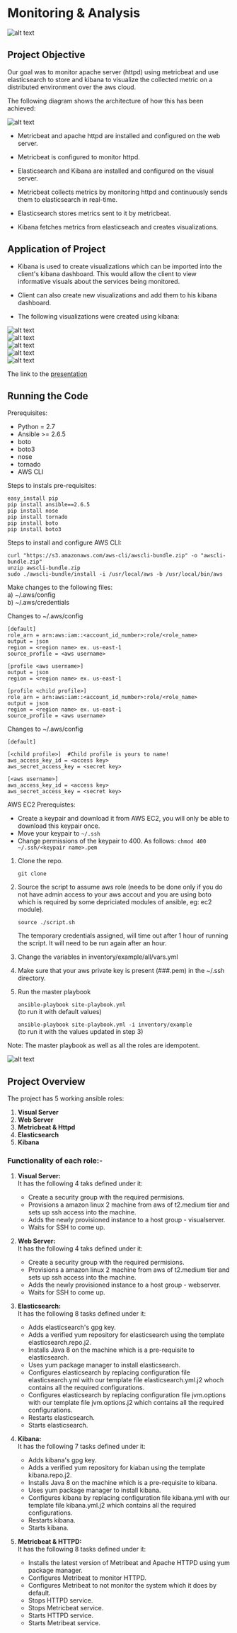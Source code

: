 # Monitoring & Analysis

![alt text](https://github.com/ArshdeepSinghSyal/Zaloni-Assignment-3/blob/features/add_roles_cleaning/Resources/Images/zaloni.jpg)

## Project Objective

Our goal was to monitor apache server (httpd) using metricbeat and use elasticsearch to store and kibana to visualize the collected metric on a distributed environment over the aws cloud.

The following diagram shows the architecture of how this has been achieved:

![alt text](https://github.com/ArshdeepSinghSyal/Zaloni-Assignment-3/blob/features/add_roles_cleaning/Resources/Images/Architecture.png)

- Metricbeat and apache httpd are installed and configured on the web server.

- Metricbeat is configured to monitor httpd.

- Elasticsearch and Kibana are installed and configured on the visual server.

- Metricbeat collects metrics by monitoring httpd and continuously sends them to elasticsearch in real-time.

- Elasticsearch stores metrics sent to it by metricbeat.

- Kibana fetches metrics from elasticseach and creates visualizations.

## Application of Project

- Kibana is used to create visualizations which can be imported into the client's kibana dashboard. This would allow the client to view informative visuals about the services being monitored.

- Client can also create new visualizations and add them to his kibana dashboard.

- The following visualizations were created using kibana:

![alt text](https://github.com/ArshdeepSinghSyal/Zaloni-Assignment-3/blob/features/add_roles_cleaning/Resources/Images/v1.png)
<br>
![alt text](https://github.com/ArshdeepSinghSyal/Zaloni-Assignment-3/blob/features/add_roles_cleaning/Resources/Images/v2.png)
<br>
![alt text](https://github.com/ArshdeepSinghSyal/Zaloni-Assignment-3/blob/features/add_roles_cleaning/Resources/Images/v3.png)
<br>
![alt text](https://github.com/ArshdeepSinghSyal/Zaloni-Assignment-3/blob/features/add_roles_cleaning/Resources/Images/v4.png)
<br>
![alt text](https://github.com/ArshdeepSinghSyal/Zaloni-Assignment-3/blob/features/add_roles_cleaning/Resources/Images/v5.png)

The link to the [presentation](https://github.com/ArshdeepSinghSyal/Zaloni-Assignment-3/blob/features/add_roles_cleaning/Resources/PPT.key)

## Running the Code

Prerequisites:

- Python = 2.7
- Ansible >= 2.6.5
- boto
- boto3
- nose
- tornado
- AWS CLI

Steps to instals pre-requisites:

```shell
easy_install pip
pip install ansible==2.6.5
pip install nose
pip install tornado
pip install boto
pip install boto3
```

Steps to install and configure AWS CLI:
```
curl "https://s3.amazonaws.com/aws-cli/awscli-bundle.zip" -o "awscli-bundle.zip"
unzip awscli-bundle.zip
sudo ./awscli-bundle/install -i /usr/local/aws -b /usr/local/bin/aws
```

Make changes to the following files:
<br>a) ~/.aws/config
<br>b) ~/.aws/credentials

Changes to ~/.aws/config
```
[default]
role_arn = arn:aws:iam::<account_id_number>:role/<role_name>
output = json
region = <region name> ex. us-east-1
source_profile = <aws username>

[profile <aws username>]
output = json
region = <region name> ex. us-east-1

[profile <child profile>]
role_arn = arn:aws:iam::<account_id_number>:role/<role_name>
output = json
region = <region name> ex. us-east-1
source_profile = <aws username>
```

Changes to ~/.aws/config
```
[default]

[<child profile>]  #Child profile is yours to name!
aws_access_key_id = <access key>
aws_secret_access_key = <secret key>

[<aws username>]
aws_access_key_id = <access key>
aws_secret_access_key = <secret key>
```

AWS EC2 Prerequistes:

- Create a keypair and download it from AWS EC2, you will only be able to download this keypair once.
- Move your keypair to ```~/.ssh```
- Change permissions of the keypair to 400. As follows:
```chmod 400 ~/.ssh/<keypair name>.pem```


1. Clone the repo.
 
    ```git clone```

2. Source the script to assume aws role (needs to be done only if you do not have admin access to your aws accout and you are using boto which is required by some depriciated modules of ansible, eg: ec2 module).

    ```source ./script.sh```

    The temporary credentials assigned, will time out after 1 hour of running the script. It will need to be run again after an hour.

3. Change the variables in inventory/example/all/vars.yml

4. Make sure that your aws private key is present (###.pem) in the ~/.ssh directory.

5. Run the master playbook

    ```ansible-playbook site-playbook.yml```
    <br>(to run it with default values)

    ```ansible-playbook site-playbook.yml -i inventory/example```
    <br>(to run it with the values updated in step 3)

Note: The master playbook as well as all the roles are idempotent.

![alt text](https://github.com/ArshdeepSinghSyal/Zaloni-Assignment-3/blob/features/add_roles_cleaning/Resources/Images/Playbooksuccess.png)

## Project Overview

The project has 5 working ansible roles:

1. **Visual Server**
2. **Web Server**
3. **Metricbeat & Httpd**
4. **Elasticsearch**
5. **Kibana**

### Functionality of each role:-

1. **Visual Server:**<br>
    It has the following 4 taks defined under it:
    - Create a security group with the required permisions.
    - Provisions a amazon linux 2 machine from aws of t2.medium tier and sets up ssh access into the machine.
    -  Adds the newly provisioned instance to a host group - visualserver.
    - Waits for SSH to come up.

2. **Web Server:**<br>
    It has the following 4 taks defined under it:
    - Create a security group with the required permisions.
    - Provisions a amazon linux 2 machine from aws of t2.medium tier and sets up ssh access into the machine.
    -  Adds the newly provisioned instance to a host group - webserver.
    - Waits for SSH to come up.

3. **Elasticsearch:**<br>
    It has the following 8 tasks defined under it:
    - Adds elasticsearch's gpg key.
    - Adds a verified yum repository for elasticsearch using the template elasticsearch.repo.j2.
    - Installs Java 8 on the machine which is a pre-requisite to elasticsearch.
    - Uses yum package manager to install elasticsearch.
    - Configures elasticsearch by replacing configuration file elasticsearch.yml with our template file elasticsearch.yml.j2 whoch contains all the required configurations.
    - Configures elasticsearch by replacing configuration file jvm.options with our template file jvm.options.j2 which contains all the required configurations.
    - Restarts elasticsearch.
    - Starts elasticsearch.

4. **Kibana:**<br>
    It has the following 7 tasks defined under it:
    - Adds kibana's gpg key.
    - Adds a verified yum repository for kiaban using the template kibana.repo.j2.
    - Installs Java 8 on the machine which is a pre-requisite to kibana.
    - Uses yum package manager to install kibana.
    - Configures kibana by replacing configuration file kibana.yml with our template file kibana.yml.j2 which contains all the required configurations.
    - Restarts kibana.
    - Starts kibana.

5. **Metricbeat & HTTPD:**<br>
    It has the following 8 tasks defined under it:
    - Installs the latest version of Metribeat and Apache HTTPD using yum package manager.
    - Configures Metribeat to monitor HTTPD.
    - Configures Metribeat to not monitor the system which it does by default.
    - Stops HTTPD service.
    - Stops Metricbeat service.
    - Starts HTTPD service.
    - Starts Metribeat service.